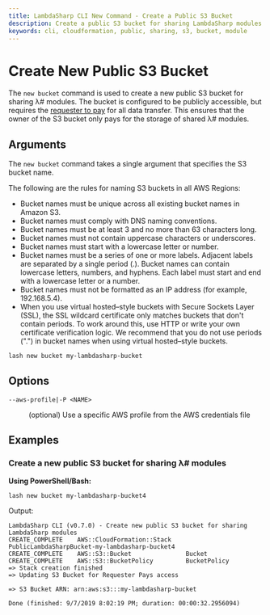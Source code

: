 ```yaml
---
title: LambdaSharp CLI New Command - Create a Public S3 Bucket
description: Create a public S3 bucket for sharing LambdaSharp modules
keywords: cli, cloudformation, public, sharing, s3, bucket, module
---
```

# Create New Public S3 Bucket

The `new bucket` command is used to create a new public S3 bucket for sharing λ# modules. The bucket is configured to be publicly accessible, but requires the [requester to pay](https://docs.aws.amazon.com/AmazonS3/latest/dev/RequesterPaysBuckets.html) for all data transfer. This ensures that the owner of the S3 bucket only pays for the storage of shared λ# modules.

## Arguments

The `new bucket` command takes a single argument that specifies the S3 bucket name.

The following are the rules for naming S3 buckets in all AWS Regions:
* Bucket names must be unique across all existing bucket names in Amazon S3.
* Bucket names must comply with DNS naming conventions.
* Bucket names must be at least 3 and no more than 63 characters long.
* Bucket names must not contain uppercase characters or underscores.
* Bucket names must start with a lowercase letter or number.
* Bucket names must be a series of one or more labels. Adjacent labels are separated by a single period (.). Bucket names can contain lowercase letters, numbers, and hyphens. Each label must start and end with a lowercase letter or a number.
* Bucket names must not be formatted as an IP address (for example, 192.168.5.4).
* When you use virtual hosted–style buckets with Secure Sockets Layer (SSL), the SSL wildcard certificate only matches buckets that don't contain periods. To work around this, use HTTP or write your own certificate verification logic. We recommend that you do not use periods (".") in bucket names when using virtual hosted–style buckets.

```bash
lash new bucket my-lambdasharp-bucket
```

## Options

<dl>

<dt><code>--aws-profile|-P &lt;NAME&gt;</code></dt>
<dd>

(optional) Use a specific AWS profile from the AWS credentials file
</dd>

</dl>

## Examples

### Create a new public S3 bucket for sharing λ# modules

__Using PowerShell/Bash:__
```bash
lash new bucket my-lambdasharp-bucket4
```

Output:
```
LambdaSharp CLI (v0.7.0) - Create new public S3 bucket for sharing LambdaSharp modules
CREATE_COMPLETE    AWS::CloudFormation::Stack    PublicLambdaSharpBucket-my-lambdasharp-bucket4
CREATE_COMPLETE    AWS::S3::Bucket               Bucket
CREATE_COMPLETE    AWS::S3::BucketPolicy         BucketPolicy
=> Stack creation finished
=> Updating S3 Bucket for Requester Pays access

=> S3 Bucket ARN: arn:aws:s3:::my-lambdasharp-bucket

Done (finished: 9/7/2019 8:02:19 PM; duration: 00:00:32.2956094)
```
